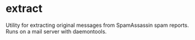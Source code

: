 # extract
Utility for extracting original messages from SpamAssassin spam reports. Runs on a mail server with daemontools.
